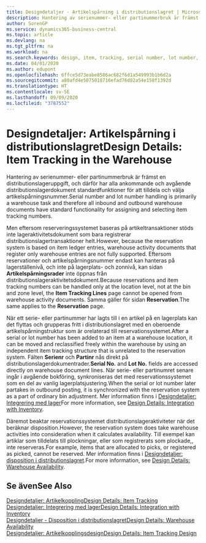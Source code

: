 ```yaml
---
title: Designdetaljer - Artikelspårning i distributionslagret | Microsoft Docs
description: Hantering av serienummer- eller partinummerbruk är främst en distributionslageruppgift, och därför har alla ankommande och avgående distributionslagerdokument standardfunktioner för att tilldela och välja artikelspårningsnummer. Men eftersom reserveringssystemet baseras på artikeltransaktioner stöds inte lageraktivitetsdokument som bara registrerar distributionslagertransaktioner helt.
author: SorenGP
ms.service: dynamics365-business-central
ms.topic: article
ms.devlang: na
ms.tgt_pltfrm: na
ms.workload: na
ms.search.keywords: design, item, tracking, serial number, lot number, outbound documents
ms.date: 04/01/2020
ms.author: edupont
ms.openlocfilehash: 6ffce5d73eabe8586ac682f6d1a549993b1b6d2a
ms.sourcegitcommit: a80afd4e5075018716efad76d82a54e158f1392d
ms.translationtype: HT
ms.contentlocale: sv-SE
ms.lasthandoff: 09/09/2020
ms.locfileid: "3787552"
---
```

# <a name="design-details-item-tracking-in-the-warehouse"></a><span data-ttu-id="0d734-104">Designdetaljer: Artikelspårning i distributionslagret</span><span class="sxs-lookup"><span data-stu-id="0d734-104">Design Details: Item Tracking in the Warehouse</span></span>
<span data-ttu-id="0d734-105">Hantering av serienummer- eller partinummerbruk är främst en distributionslageruppgift, och därför har alla ankommande och avgående distributionslagerdokument standardfunktioner för att tilldela och välja artikelspårningsnummer.</span><span class="sxs-lookup"><span data-stu-id="0d734-105">Serial number and lot number handling is primarily a warehouse task and therefore all inbound and outbound warehouse documents have standard functionality for assigning and selecting item tracking numbers.</span></span>  

<span data-ttu-id="0d734-106">Men eftersom reserveringssystemet baseras på artikeltransaktioner stöds inte lageraktivitetsdokument som bara registrerar distributionslagertransaktioner helt.</span><span class="sxs-lookup"><span data-stu-id="0d734-106">However, because the reservation system is based on item ledger entries, warehouse activity documents that register only warehouse entries are not fully supported.</span></span> <span data-ttu-id="0d734-107">Eftersom reservationer och artikelspårningsnummer endast kan hanteras på lagerställenivå, och inte på lagerplats- och zonnivå, kan sidan **Artikelspårningsrader** inte öppnas från distributionslageraktivitetsdokument.</span><span class="sxs-lookup"><span data-stu-id="0d734-107">Because reservations and item tracking numbers can be handled only at the location level, not at the bin and zone level, the **Item Tracking Lines** page cannot be opened from warehouse activity documents.</span></span> <span data-ttu-id="0d734-108">Samma gäller för sidan **Reservation**.</span><span class="sxs-lookup"><span data-stu-id="0d734-108">The same applies to the **Reservation** page.</span></span>  

<span data-ttu-id="0d734-109">När ett serie- eller partinummer har lagts till i en artikel på en lagerplats kan det flyttas och grupperas fritt i distributionslagret med en oberoende artikelspårningstruktur som är orelaterad till reservationsystemet.</span><span class="sxs-lookup"><span data-stu-id="0d734-109">After a serial or lot number has been added to an item at a warehouse location, it can be moved and reclassified freely within the warehouse by using an independent item tracking structure that is unrelated to the reservation system.</span></span> <span data-ttu-id="0d734-110">Fälten **Serienr** och **Partinr** nås direkt på distributionslagerdokumentrader.</span><span class="sxs-lookup"><span data-stu-id="0d734-110">**Serial No.** and **Lot No.** fields are accessed directly on warehouse document lines.</span></span> <span data-ttu-id="0d734-111">När serie- eller partinumret senare ingår i avgående bokföring, synkroniseras det med reservationssystemet som en del av vanlig lagerplatsjustering.</span><span class="sxs-lookup"><span data-stu-id="0d734-111">When the serial or lot number later partakes in outbound posting, it is synchronized with the reservation system as a part of ordinary bin adjustment.</span></span> <span data-ttu-id="0d734-112">Mer information finns i [Designdetaljer: Integrering med lager](design-details-integration-with-inventory.md)</span><span class="sxs-lookup"><span data-stu-id="0d734-112">For more information, see [Design Details: Integration with Inventory](design-details-integration-with-inventory.md).</span></span>  

<span data-ttu-id="0d734-113">Däremot beaktar reservationssystemet distributionslageraktiviteter när det beräknar disposition.</span><span class="sxs-lookup"><span data-stu-id="0d734-113">However, the reservation system does take warehouse activities into consideration when it calculates availability.</span></span> <span data-ttu-id="0d734-114">Till exempel kan artiklar som tilldelats till plockningar, eller som registrerats som plockade,, inte reserveras.</span><span class="sxs-lookup"><span data-stu-id="0d734-114">For example, items that are allocated to picks, or registered as picked, cannot be reserved.</span></span> <span data-ttu-id="0d734-115">Mer information finns i [Designdetaljer: disposition i distributionslagret](design-details-availability-in-the-warehouse.md).</span><span class="sxs-lookup"><span data-stu-id="0d734-115">For more information, see [Design Details: Warehouse Availability](design-details-availability-in-the-warehouse.md).</span></span>

## <a name="see-also"></a><span data-ttu-id="0d734-116">Se även</span><span class="sxs-lookup"><span data-stu-id="0d734-116">See Also</span></span>  
[<span data-ttu-id="0d734-117">Designdetaljer: Artikelkoppling</span><span class="sxs-lookup"><span data-stu-id="0d734-117">Design Details: Item Tracking</span></span>](design-details-item-tracking.md)  
[<span data-ttu-id="0d734-118">Designdetaljer: Integrering med lager</span><span class="sxs-lookup"><span data-stu-id="0d734-118">Design Details: Integration with Inventory</span></span>](design-details-integration-with-inventory.md)  
[<span data-ttu-id="0d734-119">Designdetaljer - Disposition i distributionslagret</span><span class="sxs-lookup"><span data-stu-id="0d734-119">Design Details: Warehouse Availability</span></span>](design-details-availability-in-the-warehouse.md)  
[<span data-ttu-id="0d734-120">Designdetaljer: Artikelkopplingsdesign</span><span class="sxs-lookup"><span data-stu-id="0d734-120">Design Details: Item Tracking Design</span></span>](design-details-item-tracking-design.md)
